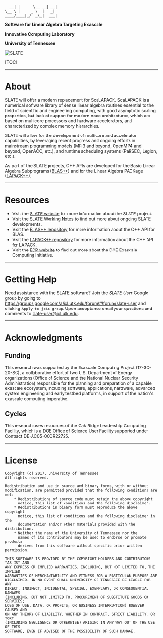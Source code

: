       __| |      \__ __| __|
    \__ \ |     _ \  |   _| 
    ____/____|_/  _\_|  ___|

**Software for Linear Algebra Targeting Exascale**

**Innovative Computing Laboratory**

**University of Tennessee**

![SLATE](http://icl.bitbucket.io/slate/artwork/ecp-slate.jpg)

[TOC]

* * *

About
=====

SLATE will offer a modern replacement for ScaLAPACK.
ScaLAPACK is a numerical software library of dense linear algebra routines
essential to the field of scientific and engineering computing,
with good asymptotic scaling properties, but lack of support for modern node architectures,
which are based on multicore processors and hardware accelerators,
and characterized by complex memory hierarchies.

SLATE will allow for the development of multicore and accelerator capabilities,
by leveraging recent progress and ongoing efforts in mainstream programming models
(MPI3 and beyond, OpenMP4 and beyond, OpenACC, etc.), and runtime scheduling systems
(PaRSEC, Legion, etc.).

As part of the SLATE projects, C++ APIs are developed for the
Basic Linear Algebra Subprograms
([BLAS++](https://bitbucket.org/icl/blaspp)) and for the Linear Algebra PACKage
([LAPACK++](https://bitbucket.org/icl/lapackpp)).

* * *

Resources
=========

* Visit the [SLATE website](http://icl.utk.edu/slate/) for more information about the SLATE project.
* Visit the [SLATE Working Notes](http://www.icl.utk.edu/publications/series/swans) to find out more about ongoing SLATE developments.
* Visit the [BLAS++ repository](https://bitbucket.org/icl/blaspp) for more information about the C++ API for BLAS.
* Visit the [LAPACK++ repository](https://bitbucket.org/icl/lapackpp) for more information about the C++ API for LAPACK.
* Visit the [ECP website](https://exascaleproject.org) to find out more about the DOE Exascale Computing Initiative.

* * *

Getting Help
============

Need assistance with the SLATE software?
Join the *SLATE User* Google group by going to
https://groups.google.com/a/icl.utk.edu/forum/#!forum/slate-user
and clicking `Apply to join group`.
Upon acceptance email your questions and comments to slate-user@icl.utk.edu.

* * *

Acknowledgments
===============

Funding
-------

This research was supported by the Exascale Computing Project (17-SC-20-SC),
a collaborative effort of two U.S. Department of Energy organizations
(Office of Science and the National Nuclear Security Administration)
responsible for the planning and preparation of a capable exascale ecosystem,
including software, applications, hardware, advanced system engineering
and early testbed platforms, in support of the nation's exascale computing imperative.

Cycles
------

This research uses resources of the Oak Ridge Leadership Computing Facility,
which is a DOE Office of Science User Facility supported under Contract DE-AC05-00OR22725.

* * *

License
=======

    Copyright (c) 2017, University of Tennessee
    All rights reserved.

    Redistribution and use in source and binary forms, with or without
    modification, are permitted provided that the following conditions are met:
        * Redistributions of source code must retain the above copyright
          notice, this list of conditions and the following disclaimer.
        * Redistributions in binary form must reproduce the above copyright
          notice, this list of conditions and the following disclaimer in the
          documentation and/or other materials provided with the distribution.
        * Neither the name of the University of Tennessee nor the
          names of its contributors may be used to endorse or promote products
          derived from this software without specific prior written permission.

    THIS SOFTWARE IS PROVIDED BY THE COPYRIGHT HOLDERS AND CONTRIBUTORS "AS IS" AND
    ANY EXPRESS OR IMPLIED WARRANTIES, INCLUDING, BUT NOT LIMITED TO, THE IMPLIED
    WARRANTIES OF MERCHANTABILITY AND FITNESS FOR A PARTICULAR PURPOSE ARE
    DISCLAIMED. IN NO EVENT SHALL UNIVERSITY OF TENNESSEE BE LIABLE FOR ANY
    DIRECT, INDIRECT, INCIDENTAL, SPECIAL, EXEMPLARY, OR CONSEQUENTIAL DAMAGES
    (INCLUDING, BUT NOT LIMITED TO, PROCUREMENT OF SUBSTITUTE GOODS OR SERVICES;
    LOSS OF USE, DATA, OR PROFITS; OR BUSINESS INTERRUPTION) HOWEVER CAUSED AND
    ON ANY THEORY OF LIABILITY, WHETHER IN CONTRACT, STRICT LIABILITY, OR TORT
    (INCLUDING NEGLIGENCE OR OTHERWISE) ARISING IN ANY WAY OUT OF THE USE OF THIS
    SOFTWARE, EVEN IF ADVISED OF THE POSSIBILITY OF SUCH DAMAGE.
